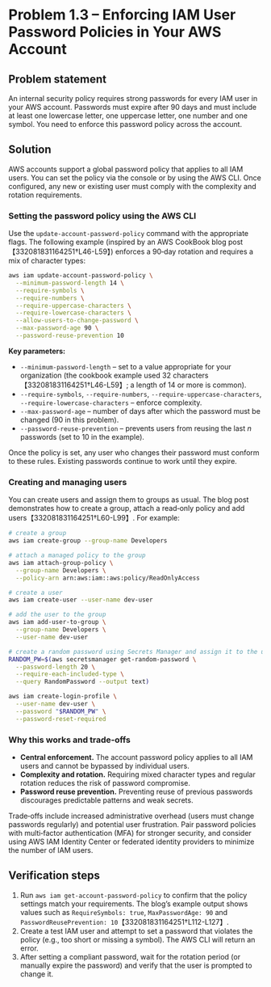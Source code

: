 # Problem 1.3 – Enforcing IAM User Password Policies in Your AWS Account

## Problem statement

An internal security policy requires strong passwords for every IAM user in your AWS account.  Passwords must expire after 90 days and must include at least one lowercase letter, one uppercase letter, one number and one symbol.  You need to enforce this password policy across the account.

## Solution

AWS accounts support a global password policy that applies to all IAM users.  You can set the policy via the console or by using the AWS CLI.  Once configured, any new or existing user must comply with the complexity and rotation requirements.

### Setting the password policy using the AWS CLI

Use the `update-account-password-policy` command with the appropriate flags.  The following example (inspired by an AWS CookBook blog post【332081831164251†L46-L59】) enforces a 90‑day rotation and requires a mix of character types:

```bash
aws iam update-account-password-policy \
  --minimum-password-length 14 \
  --require-symbols \
  --require-numbers \
  --require-uppercase-characters \
  --require-lowercase-characters \
  --allow-users-to-change-password \
  --max-password-age 90 \
  --password-reuse-prevention 10
```

**Key parameters:**

* `--minimum-password-length` – set to a value appropriate for your organization (the cookbook example used 32 characters【332081831164251†L46-L59】; a length of 14 or more is common).
* `--require-symbols`, `--require-numbers`, `--require-uppercase-characters`, `--require-lowercase-characters` – enforce complexity.
* `--max-password-age` – number of days after which the password must be changed (90 in this problem).
* `--password-reuse-prevention` – prevents users from reusing the last *n* passwords (set to 10 in the example).

Once the policy is set, any user who changes their password must conform to these rules.  Existing passwords continue to work until they expire.

### Creating and managing users

You can create users and assign them to groups as usual.  The blog post demonstrates how to create a group, attach a read‑only policy and add users【332081831164251†L60-L99】.  For example:

```bash
# create a group
aws iam create-group --group-name Developers

# attach a managed policy to the group
aws iam attach-group-policy \
  --group-name Developers \
  --policy-arn arn:aws:iam::aws:policy/ReadOnlyAccess

# create a user
aws iam create-user --user-name dev-user

# add the user to the group
aws iam add-user-to-group \
  --group-name Developers \
  --user-name dev-user

# create a random password using Secrets Manager and assign it to the user
RANDOM_PW=$(aws secretsmanager get-random-password \
  --password-length 20 \
  --require-each-included-type \
  --query RandomPassword --output text)

aws iam create-login-profile \
  --user-name dev-user \
  --password "$RANDOM_PW" \
  --password-reset-required
```

### Why this works and trade‑offs

* **Central enforcement.**  The account password policy applies to all IAM users and cannot be bypassed by individual users.
* **Complexity and rotation.**  Requiring mixed character types and regular rotation reduces the risk of password compromise.
* **Password reuse prevention.**  Preventing reuse of previous passwords discourages predictable patterns and weak secrets.

Trade‑offs include increased administrative overhead (users must change passwords regularly) and potential user frustration.  Pair password policies with multi‑factor authentication (MFA) for stronger security, and consider using AWS IAM Identity Center or federated identity providers to minimize the number of IAM users.

## Verification steps

1. Run `aws iam get-account-password-policy` to confirm that the policy settings match your requirements.  The blog’s example output shows values such as `RequireSymbols: true`, `MaxPasswordAge: 90` and `PasswordReusePrevention: 10`【332081831164251†L112-L127】.
2. Create a test IAM user and attempt to set a password that violates the policy (e.g., too short or missing a symbol).  The AWS CLI will return an error.
3. After setting a compliant password, wait for the rotation period (or manually expire the password) and verify that the user is prompted to change it.
